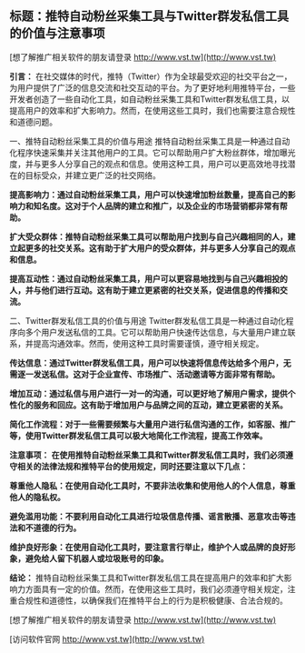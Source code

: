 ## **标题：推特自动粉丝采集工具与Twitter群发私信工具的价值与注意事项**

[想了解推广相关软件的朋友请登录 http://www.vst.tw](http://www.vst.tw)

**引言：**
在社交媒体的时代，推特（Twitter）作为全球最受欢迎的社交平台之一，为用户提供了广泛的信息交流和社交互动的平台。为了更好地利用推特平台，一些开发者创造了一些自动化工具，如自动粉丝采集工具和Twitter群发私信工具，以提高用户的效率和扩大影响力。然而，在使用这些工具时，我们也需要注意合规性和道德问题。

一、推特自动粉丝采集工具的价值与用途
推特自动粉丝采集工具是一种通过自动化程序快速采集并关注其他用户的工具。它可以帮助用户扩大粉丝群体，增加曝光度，并与更多人分享自己的观点和信息。使用这种工具，用户可以更高效地寻找潜在的目标受众，并建立更广泛的社交网络。

**提高影响力：通过自动粉丝采集工具，用户可以快速增加粉丝数量，提高自己的影响力和知名度。这对于个人品牌的建立和推广，以及企业的市场营销都非常有帮助。**

**扩大受众群体：推特自动粉丝采集工具可以帮助用户找到与自己兴趣相同的人，建立起更多的社交关系。这有助于扩大用户的受众群体，并与更多人分享自己的观点和信息。**

**提高互动性：通过自动粉丝采集工具，用户可以更容易地找到与自己兴趣相投的人，并与他们进行互动。这有助于建立更紧密的社交关系，促进信息的传播和交流。**

二、Twitter群发私信工具的价值与用途
Twitter群发私信工具是一种通过自动化程序向多个用户发送私信的工具。它可以帮助用户快速传达信息，与大量用户建立联系，并提高沟通效率。然而，使用这种工具时需要谨慎，遵守相关规定。

**传达信息：通过Twitter群发私信工具，用户可以快速将信息传达给多个用户，无需逐一发送私信。这对于企业宣传、市场推广、活动邀请等方面非常有帮助。**

**增加互动：通过私信与用户进行一对一的沟通，可以更好地了解用户需求，提供个性化的服务和回应。这有助于增加用户与品牌之间的互动，建立更紧密的关系。**

**简化工作流程：对于一些需要频繁与大量用户进行私信沟通的工作，如客服、推广等，使用Twitter群发私信工具可以极大地简化工作流程，提高工作效率。**

**注意事项：**
**在使用推特自动粉丝采集工具和Twitter群发私信工具时，我们必须遵守相关的法律法规和推特平台的使用规定，同时还要注意以下几点：**

**尊重他人隐私：在使用自动化工具时，不要非法收集和使用他人的个人信息，尊重他人的隐私权。**

**避免滥用功能：不要利用自动化工具进行垃圾信息传播、谣言散播、恶意攻击等违法和不道德的行为。**

**维护良好形象：在使用自动化工具时，要注意言行举止，维护个人或品牌的良好形象，避免给人留下机器人或垃圾账号的印象。**

**结论：**
推特自动粉丝采集工具和Twitter群发私信工具在提高用户的效率和扩大影响力方面具有一定的价值。然而，在使用这些工具时，我们必须遵守相关规定，注重合规性和道德性，以确保我们在推特平台上的行为是积极健康、合法合规的。

[想了解推广相关软件的朋友请登录 http://www.vst.tw](http://www.vst.tw)


[访问软件官网 http://www.vst.tw](http://www.vst.tw)
